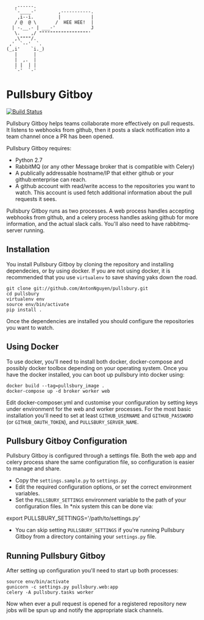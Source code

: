        ,------.
       `-____-'        ,-----------.
        ,i--i.         |           |
       / @  @ \       /  HEE HEE!  |
      | -.__.- | ___-'             J
       \.    ,/ """"""""""""""""""'
       ,\""""/.
     ,'  `--'  `.
    (_,i'    `i._)
       |      |
       |  ,.  |
       | |  | |
       `-'  `-'

# Pullsbury Gitboy

[![Build Status](https://api.travis-ci.org/AntonNguyen/pullsbury.svg)](https://travis-ci.org/AntonNguyen/pullsbury)

Pullsbury Gitboy helps teams collaborate more effectively on pull requests.
It listens to webhooks from github, then it posts a slack notification into
a team channel once a PR has been opened.

Pullsbury Gitboy requires:

* Python 2.7
* RabbitMQ (or any other Message broker that is compatible with Celery)
* A publically addressable hostname/IP that either github or your github:enterprise
can reach.
* A github account with read/write access to the repositories you want to watch. This
account is used fetch additional information about the pull requests it sees.

Pullsbury Gitboy runs as two processes. A web process handles accepting webhooks from github,
and a celery process handles asking github for more information, and the actual slack calls. You'll also
need to have rabbitmq-server running.


## Installation

You install Pullsbury Gitboy by cloning the repository and installing dependecies,
or by using docker. If you are not using docker, it is recommended that you use
`virtualenv` to save shaving yaks down the road.

    git clone git://github.com/AntonNguyen/pullsbury.git
    cd pullsbury
    virtualenv env
    source env/bin/activate
    pip install .

Once the dependencies are installed you should configure the repositories you want to watch.

## Using Docker

To use docker, you'll need to install both docker, docker-compose and possibly docker toolbox
depending on your operating system. Once you have the docker installed, you can boot up pullsbury
into docker using:

    docker build --tag=pullsbury_image .
    docker-compose up -d broker worker web

Edit docker-composer.yml and customise your configuration by setting keys under environment for the
web and worker processes. For the most basic installation you'll need to set at least `GITHUB_USERNAME`
and `GITHUB_PASSWORD` (or `GITHUB_OAUTH_TOKEN`), and `PULLSBURY_SERVER_NAME`.

## Pullsbury Gitboy Configuration

Pullsbury Gitboy is configured through a settings file. Both the web app and celery process
share the same configuration file, so configuration is easier to manage and share.

* Copy the `settings.sample.py` to `settings.py`
* Edit the required configuration options, or set the correct environment variables.
* Set the `PULLSBURY_SETTINGS` environment variable to the path
of your configuration files. In \*nix system this can be done via:

export PULLSBURY_SETTINGS='/path/to/settings.py'

* You can skip setting `PULLSBURY_SETTINGS` if you're running Pullsbury Gitboy from
a directory containing your `settings.py` file.

## Running Pullsbury Gitboy

After setting up configuration you'll need to start up both processes:

    source env/bin/activate
    gunicorn -c settings.py pullsbury.web:app
    celery -A pullsbury.tasks worker

Now when ever a pull request is opened for a registered repository
new jobs will be spun up and notify the appropriate slack channels.
